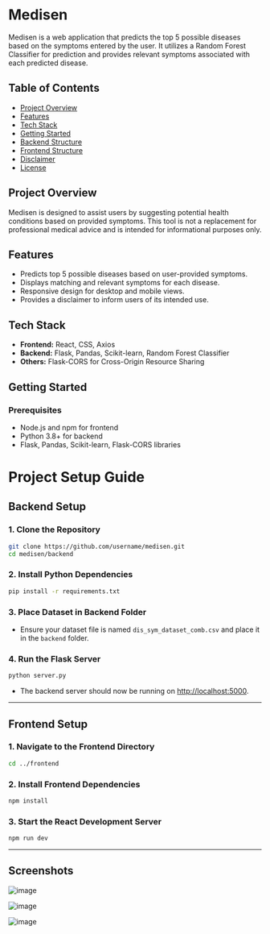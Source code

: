 # Medisen

Medisen is a web application that predicts the top 5 possible diseases based on the symptoms entered by the user. It utilizes a Random Forest Classifier for prediction and provides relevant symptoms associated with each predicted disease.

## Table of Contents
- [Project Overview](#project-overview)
- [Features](#features)
- [Tech Stack](#tech-stack)
- [Getting Started](#getting-started)
- [Backend Structure](#backend-structure)
- [Frontend Structure](#frontend-structure)
- [Disclaimer](#disclaimer)
- [License](#license)

## Project Overview
Medisen is designed to assist users by suggesting potential health conditions based on provided symptoms. This tool is not a replacement for professional medical advice and is intended for informational purposes only.

## Features
- Predicts top 5 possible diseases based on user-provided symptoms.
- Displays matching and relevant symptoms for each disease.
- Responsive design for desktop and mobile views.
- Provides a disclaimer to inform users of its intended use.

## Tech Stack
- **Frontend:** React, CSS, Axios
- **Backend:** Flask, Pandas, Scikit-learn, Random Forest Classifier
- **Others:** Flask-CORS for Cross-Origin Resource Sharing

## Getting Started

### Prerequisites
- Node.js and npm for frontend
- Python 3.8+ for backend
- Flask, Pandas, Scikit-learn, Flask-CORS libraries
# Project Setup Guide

## Backend Setup

### 1. Clone the Repository
```bash
git clone https://github.com/username/medisen.git
cd medisen/backend
```

### 2. Install Python Dependencies
```bash
pip install -r requirements.txt
```

### 3. Place Dataset in Backend Folder
- Ensure your dataset file is named `dis_sym_dataset_comb.csv` and place it in the `backend` folder.

### 4. Run the Flask Server
```bash
python server.py
```
- The backend server should now be running on [http://localhost:5000](http://localhost:5000).

---

## Frontend Setup

### 1. Navigate to the Frontend Directory
```bash
cd ../frontend
```

### 2. Install Frontend Dependencies
```bash
npm install
```

### 3. Start the React Development Server
```bash
npm run dev
```
---

## Screenshots
![image](https://github.com/user-attachments/assets/a2d304a8-a2d2-413e-b254-4cabc94cf5ee)



![image](https://github.com/user-attachments/assets/b9722ee6-4eca-4b19-92e8-277dbcd50fd7)



![image](https://github.com/user-attachments/assets/5ac6ac35-a80f-49b6-8bd0-8ee7d4ecba7f)
